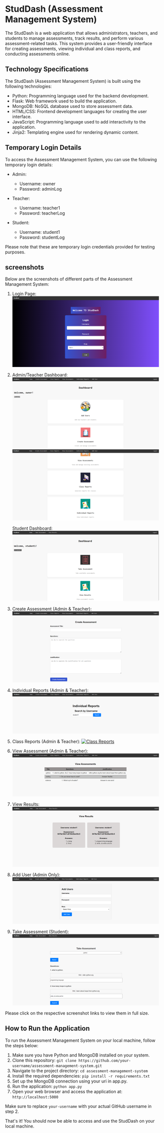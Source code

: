 # StudDash (Assessment Management System)

The StudDash is a web application that allows administrators, teachers, and students to manage assessments, track results, and perform various assessment-related tasks. This system provides a user-friendly interface for creating assessments, viewing individual and class reports, and conducting assessments online.

## Technology Specifications

The StudDash (Assessment Management System) is built using the following technologies:

- Python: Programming language used for the backend development.
- Flask: Web framework used to build the application.
- MongoDB: NoSQL database used to store assessment data.
- HTML/CSS: Frontend development languages for creating the user interface.
- JavaScript: Programming language used to add interactivity to the application.
- Jinja2: Templating engine used for rendering dynamic content.

## Temporary Login Details

To access the Assessment Management System, you can use the following temporary login details:

- Admin:
  - Username: owner
  - Password: adminLog

- Teacher:
  - Username: teacher1
  - Password: teacherLog

- Student:
  - Username: student1
  - Password: studentLog

Please note that these are temporary login credentials provided for testing purposes.

## screenshots

Below are the screenshots of different parts of the Assessment Management System:

1. Login Page:
   [![Login Page](static/screenshots/home.png)](static/screenshots/home.png)

2. Admin/Teacher Dashboard:
   [![Admin Dashboard](static/screenshots/od1.png)](static/screenshots/od1.png)
   [![Admin Dashboard](static/screenshots/od2.png)](static/screenshots/od2.png)

   Student Dashboard:
   [![Student Dashboard](static/screenshots/sd.png)](static/screenshots/sd.png)

3. Create Assessment (Admin & Teacher):
   [![Create Assessment](static/screenshots/ca.png)](static/screenshots/ca.png)

4. Individual Reports (Admin & Teacher):
   [![Individual Reports](static/screenshots/ir.png)](static/screenshots/ir.png)

5. Class Reports (Admin & Teacher):
   [![Class Reports](static/screenshots/cr.png)](static/screenshots/cr.png)

6. View Assessment (Admin & Teacher):
   [![View Assessment](static/screenshots/va.png)](static/screenshots/va.png)

7. View Results:
   [![View Results](static/screenshots/vr.png)](static/screenshots/vr.png)

8. Add User (Admin Only):
   [![Add User](static/screenshots/au.png)](static/screenshots/au.png)

9. Take Assessment (Student):
   [![Take Assessment](static/screenshots/ta.png)](static/screenshots/ta.png)

Please click on the respective screenshot links to view them in full size.

## How to Run the Application

To run the Assessment Management System on your local machine, follow the steps below:

1. Make sure you have Python and MongoDB installed on your system.
2. Clone this repository: `git clone https://github.com/your-username/assessment-management-system.git`
3. Navigate to the project directory: `cd assessment-management-system`
4. Install the required dependencies: `pip install -r requirements.txt`
5. Set up the MongoDB connection using your uri in app.py.
6. Run the application: `python app.py`
7. Open your web browser and access the application at: `http://localhost:5000`

Make sure to replace `your-username` with your actual GitHub username in step 2.

That's it! You should now be able to access and use the StudDash on your local machine.

